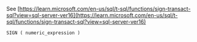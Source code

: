 See [https://learn.microsoft.com/en-us/sql/t-sql/functions/sign-transact-sql?view=sql-server-ver16](https://learn.microsoft.com/en-us/sql/t-sql/functions/sign-transact-sql?view=sql-server-ver16)
```
SIGN ( numeric_expression )
```
